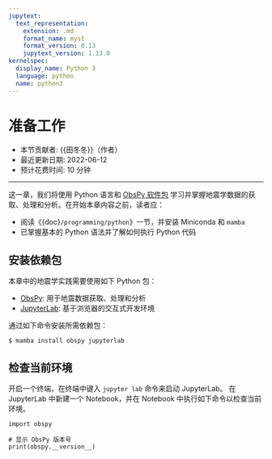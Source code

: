 ```yaml
---
jupytext:
  text_representation:
    extension: .md
    format_name: myst
    format_version: 0.13
    jupytext_version: 1.13.0
kernelspec:
  display_name: Python 3
  language: python
  name: python3
---
```


# 准备工作

- 本节贡献者: {{田冬冬}}（作者）
- 最近更新日期: 2022-06-12
- 预计花费时间: 10 分钟

---

这一章，我们将使用 Python 语言和 [ObsPy 软件包](https://docs.obspy.org/)
学习并掌握地震学数据的获取、处理和分析。在开始本章内容之前，读者应：

- 阅读《{doc}`/programming/python`》一节，并安装 Miniconda 和 `mamba`
- 已掌握基本的 Python 语法并了解如何执行 Python 代码

## 安装依赖包

本章中的地震学实践需要使用如下 Python 包：

- [ObsPy](https://docs.obspy.org/): 用于地震数据获取、处理和分析
- [JupyterLab](https://jupyterlab.readthedocs.io/): 基于浏览器的交互式开发环境

通过如下命令安装所需依赖包：

```
$ mamba install obspy jupyterlab
```

## 检查当前环境

开启一个终端，在终端中键入 `jupyter lab` 命令来启动 JupyterLab。
在 JupyterLab 中新建一个 Notebook，并在 Notebook 中执行如下命令以检查当前环境。

```{code-cell} ipython3
import obspy

# 显示 ObsPy 版本号
print(obspy.__version__)
```
